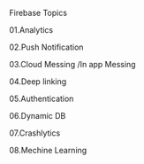 Firebase Topics

01.Analytics

02.Push Notification

03.Cloud Messing /In app Messing

04.Deep linking

05.Authentication

06.Dynamic DB

07.Crashlytics


08.Mechine Learning




